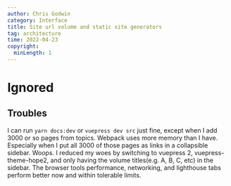 ```yaml
---
author: Chris Godwin
category: Interface
title: Site url volume and static site generators
tag: architecture
time: 2022-04-23
copyright:
  minLength: 1
---
```

# Ignored
## Troubles

I can run `yarn docs:dev` or `vuepress dev src` just fine, except when I add 3000 or so pages from topics. Webpack uses more memory than I have. Especially when I put all 3000 of those pages as links in a collapsible sidebar. Woops. I reduced my woes by switching to vuepress 2, vuepress-theme-hope2, and only having the volume titles(e.g. A, B, C, etc) in the sidebar. The browser tools performance, networking, and lighthouse tabs perform better now and within tolerable limits.